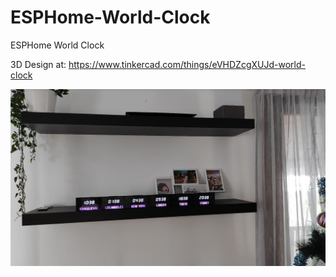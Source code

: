 # ESPHome-World-Clock
ESPHome World Clock

3D Design at: https://www.tinkercad.com/things/eVHDZcgXUJd-world-clock

![alt text](https://github.com/siklosi/ESPHome-World-Clock/blob/main/wc.jpg)

